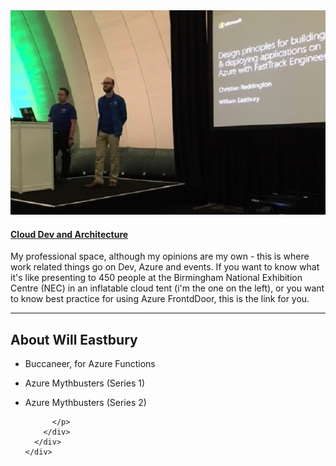 <section id="blog" class="projects-section bg-light">
    <div class="container">
      <!-- Project One Row -->
      <div class="row justify-content-center no-gutters mb-5 mb-lg-0">
        <div class="col-lg-6">
          <img class="img-fluid" src="/img/IMG_3133.JPG" alt="Cloud tent at the NEC">
        </div>
        <div class="col-lg-6">
          <div class="bg-black text-center h-100 project">
            <div class="d-flex h-100">
              <div class="project-text w-100 my-auto text-center text-lg-left">
                <h4 class="text-white">	<a href="/blogpages/cloud.html">Cloud Dev and Architecture</a></h4>
                <p class="mb-0 text-white-50">My professional space, although my opinions are my own - this is where work related things go on Dev, Azure and events. If you want to know what it's like presenting to 450 people at the Birmingham National Exhibition Centre (NEC) in an inflatable cloud tent (i'm the one on the left), or you want to know best practice for using Azure FrontdDoor, this is the link for you.</p>
                <hr class="d-none d-lg-block mb-0 ml-0">
              </div>
            </div>
          </div>
        </div>
      </div>
    </div>
  </section>
  <section id="about" class="about-section text-center">
      <div class="container">
        <div class="row">
          <div class="col-lg-8 mx-auto">
            <h2 class="text-white mb-4">About Will Eastbury</h2>
            <p class="text-white-50">
                
- Buccaneer, for Azure Functions
- Azure Mythbusters (Series 1)
- Azure Mythbusters (Series 2)

            </p>
          </div>
        </div>
      </div>
    </section>

